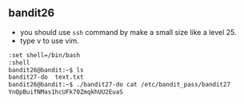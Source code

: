 ## bandit26

- you should use ` ssh ` command by make a small size like a level 25.
- type v to use vim.
```bash
:set shell=/bin/bash
:shell
bandit26@bandit:~$ ls
bandit27-do  text.txt
bandit26@bandit:~$ ./bandit27-do cat /etc/bandit_pass/bandit27
YnQpBuifNMas1hcUFk70ZmqkhUU2EuaS
```